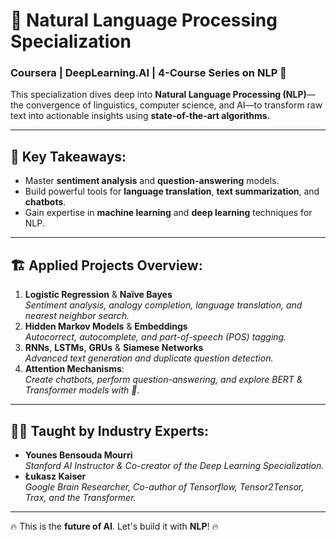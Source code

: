 # 📝 Natural Language Processing Specialization

### Coursera | DeepLearning.AI | 4-Course Series on NLP 🚀

This specialization dives deep into **Natural Language Processing (NLP)**—the convergence of linguistics, computer science, and AI—to transform raw text into actionable insights using **state-of-the-art algorithms**.

---

## 🌟 Key Takeaways:
- Master **sentiment analysis** and **question-answering** models.
- Build powerful tools for **language translation**, **text summarization**, and **chatbots**.
- Gain expertise in **machine learning** and **deep learning** techniques for NLP.

---

## 🏗️ Applied Projects Overview:
1. **Logistic Regression** & **Naïve Bayes**  
   _Sentiment analysis, analogy completion, language translation, and nearest neighbor search._
2. **Hidden Markov Models** & **Embeddings**  
   _Autocorrect, autocomplete, and part-of-speech (POS) tagging._
3. **RNNs**, **LSTMs**, **GRUs** & **Siamese Networks**  
   _Advanced text generation and duplicate question detection._
4. **Attention Mechanisms**:  
   _Create chatbots, perform question-answering, and explore BERT & Transformer models with 🤗._

---

## 🧑‍🏫 Taught by Industry Experts:
- **Younes Bensouda Mourri**  
  _Stanford AI Instructor & Co-creator of the Deep Learning Specialization._
- **Łukasz Kaiser**  
  _Google Brain Researcher, Co-author of Tensorflow, Tensor2Tensor, Trax, and the Transformer._

---

🔥 This is the **future of AI**. Let's build it with **NLP**! 🔥
